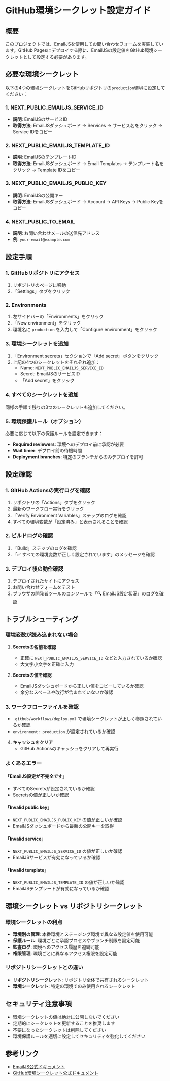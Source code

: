 # GitHub環境シークレット設定ガイド

## 概要

このプロジェクトでは、EmailJSを使用してお問い合わせフォームを実装しています。GitHub Pagesにデプロイする際に、EmailJSの設定値をGitHub環境シークレットとして設定する必要があります。

## 必要な環境シークレット

以下の4つの環境シークレットをGitHubリポジトリの`production`環境に設定してください：

### 1. NEXT_PUBLIC_EMAILJS_SERVICE_ID
- **説明**: EmailJSのサービスID
- **取得方法**: EmailJSダッシュボード → Services → サービス名をクリック → Service IDをコピー

### 2. NEXT_PUBLIC_EMAILJS_TEMPLATE_ID
- **説明**: EmailJSのテンプレートID
- **取得方法**: EmailJSダッシュボード → Email Templates → テンプレート名をクリック → Template IDをコピー

### 3. NEXT_PUBLIC_EMAILJS_PUBLIC_KEY
- **説明**: EmailJSの公開キー
- **取得方法**: EmailJSダッシュボード → Account → API Keys → Public Keyをコピー

### 4. NEXT_PUBLIC_TO_EMAIL
- **説明**: お問い合わせメールの送信先アドレス
- **例**: `your-email@example.com`

## 設定手順

### 1. GitHubリポジトリにアクセス
1. リポジトリのページに移動
2. 「Settings」タブをクリック

### 2. Environments
1. 左サイドバーの「Environments」をクリック
2. 「New environment」をクリック
3. 環境名に `production` を入力して「Configure environment」をクリック

### 3. 環境シークレットを追加
1. 「Environment secrets」セクションで「Add secret」ボタンをクリック
2. 上記の4つのシークレットをそれぞれ追加：
   - Name: `NEXT_PUBLIC_EMAILJS_SERVICE_ID`
   - Secret: EmailJSのサービスID
   - 「Add secret」をクリック

### 4. すべてのシークレットを追加
同様の手順で残りの3つのシークレットも追加してください。

### 5. 環境保護ルール（オプション）
必要に応じて以下の保護ルールを設定できます：
- **Required reviewers**: 環境へのデプロイ前に承認が必要
- **Wait timer**: デプロイ前の待機時間
- **Deployment branches**: 特定のブランチからのみデプロイを許可

## 設定確認

### 1. GitHub Actionsの実行ログを確認
1. リポジトリの「Actions」タブをクリック
2. 最新のワークフロー実行をクリック
3. 「Verify Environment Variables」ステップのログを確認
4. すべての環境変数が「設定済み」と表示されることを確認

### 2. ビルドログの確認
1. 「Build」ステップのログを確認
2. 「✅ すべての環境変数が正しく設定されています」のメッセージを確認

### 3. デプロイ後の動作確認
1. デプロイされたサイトにアクセス
2. お問い合わせフォームをテスト
3. ブラウザの開発者ツールのコンソールで「🔍 EmailJS設定状況」のログを確認

## トラブルシューティング

### 環境変数が読み込まれない場合

1. **Secretsの名前を確認**
   - 正確に `NEXT_PUBLIC_EMAILJS_SERVICE_ID` などと入力されているか確認
   - 大文字小文字を正確に入力

2. **Secretsの値を確認**
   - EmailJSダッシュボードから正しい値をコピーしているか確認
   - 余分なスペースや改行が含まれていないか確認

### 3. ワークフローファイルを確認
- `.github/workflows/deploy.yml` で環境シークレットが正しく参照されているか確認
- `environment: production` が設定されているか確認

4. **キャッシュをクリア**
   - GitHub Actionsのキャッシュをクリアして再実行

### よくあるエラー

#### 「EmailJS設定が不完全です」
- すべてのSecretsが設定されているか確認
- Secretsの値が正しいか確認

#### 「Invalid public key」
- `NEXT_PUBLIC_EMAILJS_PUBLIC_KEY` の値が正しいか確認
- EmailJSダッシュボードから最新の公開キーを取得

#### 「Invalid service」
- `NEXT_PUBLIC_EMAILJS_SERVICE_ID` の値が正しいか確認
- EmailJSサービスが有効になっているか確認

#### 「Invalid template」
- `NEXT_PUBLIC_EMAILJS_TEMPLATE_ID` の値が正しいか確認
- EmailJSテンプレートが有効になっているか確認

## 環境シークレット vs リポジトリシークレット

### 環境シークレットの利点
- **環境別の管理**: 本番環境とステージング環境で異なる設定値を使用可能
- **保護ルール**: 環境ごとに承認プロセスやブランチ制限を設定可能
- **監査ログ**: 環境へのアクセス履歴を追跡可能
- **権限管理**: 環境ごとに異なるアクセス権限を設定可能

### リポジトリシークレットとの違い
- **リポジトリシークレット**: リポジトリ全体で共有されるシークレット
- **環境シークレット**: 特定の環境でのみ使用されるシークレット

## セキュリティ注意事項

- 環境シークレットの値は絶対に公開しないでください
- 定期的にシークレットを更新することを推奨します
- 不要になったシークレットは削除してください
- 環境保護ルールを適切に設定してセキュリティを強化してください

## 参考リンク

- [EmailJS公式ドキュメント](https://www.emailjs.com/docs/)
- [GitHub環境シークレット公式ドキュメント](https://docs.github.com/en/actions/deployment/targeting-different-environments/using-environments-for-deployment)
